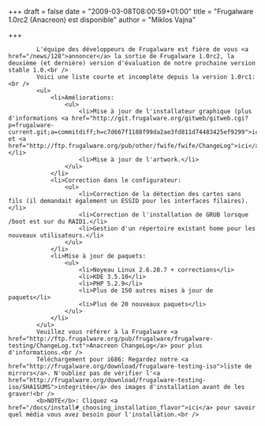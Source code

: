
+++
draft = false
date = "2009-03-08T08:00:59+01:00"
title = "Frugalware 1.0rc2 (Anacreon) est disponible"
author = "Miklos Vajna"

+++

            L'équipe des développeurs de Frugalware est fière de vous <a href="/news/128">annoncer</a> la sortie de Frugalware 1.0rc2, la deuxième (et dernière) version d'évaluation de notre prochaine version stable 1.0.<br />
            Voici une liste courte et incomplète depuis la version 1.0rc1:<br />
            <ul>
                <li>Améliorations:
                    <ul>
                        <li>Mise à jour de l'installateur graphique (plus d'informations <a href="http://git.frugalware.org/gitweb/gitweb.cgi?p=frugalware-current.git;a=commitdiff;h=c7d667f1188f99da2ae3fd811d74483425ef9299">ici</a> et <a href="http://ftp.frugalware.org/pub/other/fwife/fwife/ChangeLog">ici</a>).</li>
                        <li>Mise à jour de l'artwork.</li>
                    </ul>
                </li>
                <li>Correction dans le configurateur:
                    <ul>
                        <li>Correction de la détection des cartes sans fils (il demandait également un ESSID pour les interfaces filaires).</li>
                        <li>Correction de l'installation de GRUB lorsque /boot est sur du RAID1.</li>
                        <li>Gestion d'un répertoire existant home pour les nouveaux utilisateurs.</li>
                    </ul>
                </li>
                <li>Mise à jour de paquets:
                    <ul>
                        <li>Noyeau Linux 2.6.28.7 + corrections</li>
                        <li>KDE 3.5.10</li>
                        <li>PHP 5.2.9</li>
                        <li>Plus de 150 autres mises à jour de paquets</li>
                        <li>Plus de 20 nouveaux paquets</li>
                    </ul>
                </li>
            </ul>
            Veuillez vous référer à la Frugalware <a href="http://ftp.frugalware.org/pub/frugalware/frugalware-testing/ChangeLog.txt">Anacreon ChangeLog</a> pour plus d'informations.<br />
            Téléchargement pour i686: Regardez notre <a href="http://frugalware.org/download/frugalware-testing-iso">liste de mirrors</a>. N'oubliez pas de vérifier l'<a href="http://frugalware.org/download/frugalware-testing-iso/SHA1SUMS">integritée</a> des images d'installation avant de les graver!<br />
            <b>NOTE</b>: Cliquez <a href="/docs/install#_choosing_installation_flavor">ici</a> pour savoir quel média vous avez besoin pour l'installation.<br />
            
        